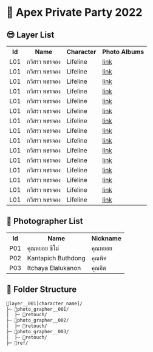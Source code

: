 <h1>🥂 Apex Private Party 2022</h1>

<h2>😎 Layer List</h2>

<table>
  <tr>
    <th>Id</th>
    <th>Name</th>
    <th>Character</th>
    <th>Photo Albums</th>
  </tr>
  <tr>
    <td>L01</td>
    <td>กวิสรา พชรจอง</td>
    <td>Lifeline</td>
    <td><a href="https://drive.google.com/drive/u/1/folders/1szruC26HVJIxjeP6SX7BerPYzGh66o1M" target="_blank">link</a></td>
  </tr>
  <tr>
    <td>L01</td>
    <td>กวิสรา พชรจอง</td>
    <td>Lifeline</td>
    <td><a href="https://drive.google.com/drive/u/1/folders/1szruC26HVJIxjeP6SX7BerPYzGh66o1M" target="_blank">link</a></td>
  </tr>
  <tr>
    <td>L01</td>
    <td>กวิสรา พชรจอง</td>
    <td>Lifeline</td>
    <td><a href="https://drive.google.com/drive/u/1/folders/1szruC26HVJIxjeP6SX7BerPYzGh66o1M" target="_blank">link</a></td>
  </tr>
  <tr>
    <td>L01</td>
    <td>กวิสรา พชรจอง</td>
    <td>Lifeline</td>
    <td><a href="https://drive.google.com/drive/u/1/folders/1szruC26HVJIxjeP6SX7BerPYzGh66o1M" target="_blank">link</a></td>
  </tr>
  <tr>
    <td>L01</td>
    <td>กวิสรา พชรจอง</td>
    <td>Lifeline</td>
    <td><a href="https://drive.google.com/drive/u/1/folders/1szruC26HVJIxjeP6SX7BerPYzGh66o1M" target="_blank">link</a></td>
  </tr>
  <tr>
    <td>L01</td>
    <td>กวิสรา พชรจอง</td>
    <td>Lifeline</td>
    <td><a href="https://drive.google.com/drive/u/1/folders/1szruC26HVJIxjeP6SX7BerPYzGh66o1M" target="_blank">link</a></td>
  </tr>
  <tr>
    <td>L01</td>
    <td>กวิสรา พชรจอง</td>
    <td>Lifeline</td>
    <td><a href="https://drive.google.com/drive/u/1/folders/1szruC26HVJIxjeP6SX7BerPYzGh66o1M" target="_blank">link</a></td>
  </tr>
  <tr>
    <td>L01</td>
    <td>กวิสรา พชรจอง</td>
    <td>Lifeline</td>
    <td><a href="https://drive.google.com/drive/u/1/folders/1szruC26HVJIxjeP6SX7BerPYzGh66o1M" target="_blank">link</a></td>
  </tr>
  <tr>
    <td>L01</td>
    <td>กวิสรา พชรจอง</td>
    <td>Lifeline</td>
    <td><a href="https://drive.google.com/drive/u/1/folders/1szruC26HVJIxjeP6SX7BerPYzGh66o1M" target="_blank">link</a></td>
  </tr>
  <tr>
    <td>L01</td>
    <td>กวิสรา พชรจอง</td>
    <td>Lifeline</td>
    <td><a href="https://drive.google.com/drive/u/1/folders/1szruC26HVJIxjeP6SX7BerPYzGh66o1M" target="_blank">link</a></td>
  </tr>
  <tr>
    <td>L01</td>
    <td>กวิสรา พชรจอง</td>
    <td>Lifeline</td>
    <td><a href="https://drive.google.com/drive/u/1/folders/1szruC26HVJIxjeP6SX7BerPYzGh66o1M" target="_blank">link</a></td>
  </tr>
  <tr>
    <td>L01</td>
    <td>กวิสรา พชรจอง</td>
    <td>Lifeline</td>
    <td><a href="https://drive.google.com/drive/u/1/folders/1szruC26HVJIxjeP6SX7BerPYzGh66o1M" target="_blank">link</a></td>
  </tr>
  <tr>
    <td>L01</td>
    <td>กวิสรา พชรจอง</td>
    <td>Lifeline</td>
    <td><a href="https://drive.google.com/drive/u/1/folders/1szruC26HVJIxjeP6SX7BerPYzGh66o1M" target="_blank">link</a></td>
  </tr>
  <tr>
    <td>L01</td>
    <td>กวิสรา พชรจอง</td>
    <td>Lifeline</td>
    <td><a href="https://drive.google.com/drive/u/1/folders/1szruC26HVJIxjeP6SX7BerPYzGh66o1M" target="_blank">link</a></td>
  </tr>
  <tr>
    <td>L01</td>
    <td>กวิสรา พชรจอง</td>
    <td>Lifeline</td>
    <td><a href="https://drive.google.com/drive/u/1/folders/1szruC26HVJIxjeP6SX7BerPYzGh66o1M" target="_blank">link</a></td>
  </tr>
</table>

<h2>📸 Photographer List</h2>

<table>
  <tr>
    <th>Id</th>
    <th>Name</th>
    <th>Nickname</th>
  </tr>
  <tr>
    <td>P01</td>
    <td>คุณหยอย ซีโม่</td>
    <td>คุณหยอย</td>
  </tr>
  <tr>
    <td>P02</td>
    <td>Kantapich Buthdong</td>
    <td>คุณพิศ</td>
  </tr>
  <tr>
    <td>P03</td>
    <td>Itchaya Elalukanon</td>
    <td>คุณอิต</td>
  </tr>
</table>

<h2>📁 Folder Structure</h2>

```bash
📂layer__001[character_name]/
├─ 📂photo_grapher__001/
│  ├─ 📂retouch/
├─ 📂photo_grapher__002/
│  ├─ 📂retouch/
├─ 📂photo_grapher__003/
│  ├─ 📂retouch/
├─ 📂ref/
```